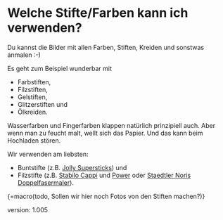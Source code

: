 # Welche Stifte/Farben kann ich verwenden?

Du kannst die Bilder mit allen Farben, Stiften, Kreiden und sonstwas anmalen :-)

Es geht zum Beispiel wunderbar mit

* Farbstiften,
* Filzstiften,
* Gelstiften,
* Glitzerstiften und
* Ölkreiden.

Wasserfarben und Fingerfarben klappen natürlich prinzipiell auch.
Aber wenn man zu feucht malt, wellt sich das Papier.
Und das kann beim Hochladen stören.

Wir verwenden am liebsten:

* Buntstifte (z.B. [Jolly Supersticks](https://jolly.at/produkt-kategorie/farbstifte/supersticks/)) und
* Filzstifte (z.B. [Stabilo Cappi](https://www.stabilo.com/de/produkte/malenundzeichnen/filzstifte/stabilo-cappi/) und [Power](https://www.stabilo.com/de/shop/401/Filzstift-STABILO-power/kaufen) oder [Staedtler Noris Doppelfasermaler](https://www.staedtler.com/de/de/produkte/malen/filzstifte/noris-320-doppelfasermaler-320-nwp12/)).

{=macro(todo, Sollen wir hier noch Fotos von den Stiften machen?)}

version: 1.005

